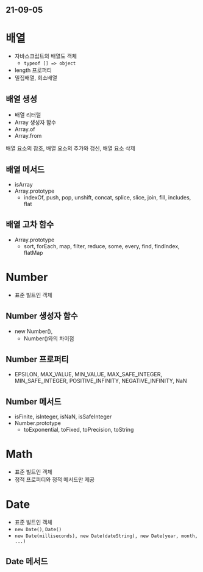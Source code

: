
## 21-09-05

# 배열
- 자바스크립트의 배열도 객체
    - `typeof [] => object`
- length 프로퍼티
- 밀집배열, 희소배열

## 배열 생성
- 배열 리터럴
- Array 생성자 함수
- Array.of
- Array.from

배열 요소의 참조, 배열 요소의 추가와 갱신, 배열 요소 삭제

## 배열 메서드
- isArray
- Array.prototype
  - indexOf, push, pop, unshift, concat, splice, slice, join, fill, includes, flat

## 배열 고차 함수
- Array.prototype
  - sort, forEach, map, filter, reduce, some, every, find, findIndex, flatMap

# Number
- 표준 빌트인 객체

## Number 생성자 함수
- new Number(),
  - Number()와의 차이점

## Number 프로퍼티
- EPSILON, MAX_VALUE, MIN_VALUE, MAX_SAFE_INTEGER, MIN_SAFE_INTEGER, POSITIVE_INFINITY, NEGATIVE_INFINITY, NaN

## Number 메서드
- isFinite, isInteger, isNaN, isSafeInteger
- Number.prototype
  - toExponential, toFixed, toPrecision, toString

# Math
- 표준 빌트인 객체
- 정적 프로퍼티와 정적 메서드만 제공


# Date
- 표준 빌트인 객체
- `new Date()`, `Date()`
- `new Date(milliseconds), new Date(dateString), new Date(year, month, ...)`

## Date 메서드